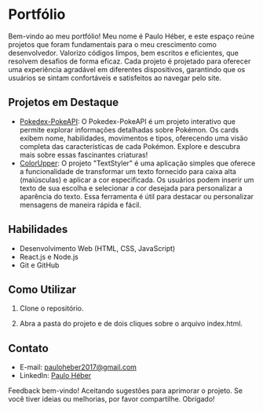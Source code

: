 # Portfólio

Bem-vindo ao meu portfólio! Meu nome é Paulo Héber, e este espaço reúne projetos que foram fundamentais para o meu crescimento como desenvolvedor. Valorizo códigos limpos, bem escritos e eficientes, que resolvem desafios de forma eficaz. Cada projeto é projetado para oferecer uma experiência agradável em diferentes dispositivos, garantindo que os usuários se sintam confortáveis e satisfeitos ao navegar pelo site.

## Projetos em Destaque

- [Pokedex-PokeAPI](https://pokedex-pokeapi-bsfehawf9-paulo-hebers-projects.vercel.app/): 
O Pokedex-PokeAPI é um projeto interativo que permite explorar informações detalhadas sobre Pokémon. Os cards exibem nome, habilidades, movimentos e tipos, oferecendo uma visão completa das características de cada Pokémon. Explore e descubra mais sobre essas fascinantes criaturas!
- [ColorUpper](https://color-upper-q6rbrjtzl-paulo-hebers-projects.vercel.app/): 
O projeto "TextStyler" é uma aplicação simples que oferece a funcionalidade de transformar um texto fornecido para caixa alta (maiúsculas) e aplicar a cor especificada. Os usuários podem inserir um texto de sua escolha e selecionar a cor desejada para personalizar a aparência do texto. Essa ferramenta é útil para destacar ou personalizar mensagens de maneira rápida e fácil.

## Habilidades

- Desenvolvimento Web (HTML, CSS, JavaScript)
- React.js e Node.js
- Git e GitHub

## Como Utilizar

1. Clone o repositório.

2. Abra a pasta do projeto e de dois cliques sobre o arquivo index.html.

## Contato

- E-mail: pauloheber2017@gmail.com
- LinkedIn: [Paulo Héber](https://www.linkedin.com/in/paulo-heber)

Feedback bem-vindo! Aceitando sugestões para aprimorar o projeto. Se você tiver ideias ou melhorias, por favor compartilhe. Obrigado!